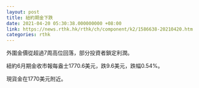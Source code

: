 ```yaml
---
layout: post
title: 紐約期金下跌
date: 2021-04-20 05:30:38.000000000 +08:00
link: https://news.rthk.hk/rthk/ch/component/k2/1586638-20210420.htm
categories: rthk
---
```


外圍金價從超過7周高位回落，部分投資者鎖定利潤。

紐約6月期金收市報每盎士1770.6美元，跌9.6美元，跌幅0.54%。

現貨金在1770美元附近。
